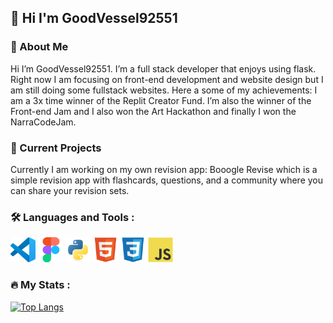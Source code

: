 **👋 Hi I'm GoodVessel92551**
------
### 🧑 About Me

Hi I’m GoodVessel92551. I’m a full stack developer that enjoys using flask. Right now I am focusing on front-end development and website design but I am still doing some fullstack websites. Here a some of my achievements: I am a 3x time winner of the Replit Creator Fund. I’m also the winner of the Front-end Jam and I also won the Art Hackathon and finally I won the NarraCodeJam.

### 📝 Current Projects
Currently I am working on my own revision app: Booogle Revise which is a simple revision app with flashcards, questions, and a community where you can share your revision sets.

### :hammer_and_wrench: Languages and Tools :
<div>
  <img src="https://raw.githubusercontent.com/devicons/devicon/master/icons/vscode/vscode-original.svg" width="40" height="40">
  <img src="https://raw.githubusercontent.com/devicons/devicon/master/icons/figma/figma-original.svg" width="40" height="40">
  <img src="https://raw.githubusercontent.com/devicons/devicon/master/icons/python/python-original.svg" width="40" height="40">
  <img src="https://raw.githubusercontent.com/devicons/devicon/master/icons/html5/html5-original.svg" width="40" height="40">
  <img src="https://raw.githubusercontent.com/devicons/devicon/master/icons/css3/css3-original.svg" width="40" height="40">
  <img src="https://raw.githubusercontent.com/devicons/devicon/master/icons/javascript/javascript-original.svg" width="40" height="40">
</div>

### :fire: My Stats :
[![Top Langs](https://github-readme-stats.vercel.app/api/top-langs/?username=GoodVessel92551&layout=compact&theme=vision-friendly-dark)](https://github.com/anuraghazra/github-readme-stats)
